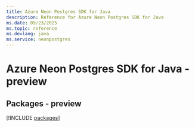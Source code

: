 ```yaml
---
title: Azure Neon Postgres SDK for Java
description: Reference for Azure Neon Postgres SDK for Java
ms.date: 09/23/2025
ms.topic: reference
ms.devlang: java
ms.service: neonpostgres
---
```

# Azure Neon Postgres SDK for Java - preview
## Packages - preview
[!INCLUDE [packages](neon-postgres-index.md)]